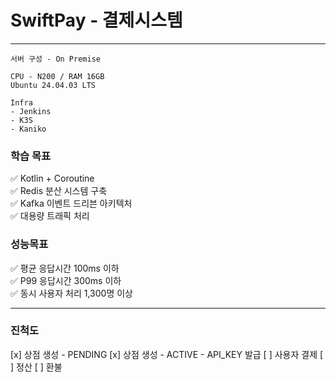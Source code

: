 # SwiftPay - 결제시스템

---

```text
서버 구성 - On Premise

CPU - N200 / RAM 16GB
Ubuntu 24.04.03 LTS

Infra
- Jenkins
- K3S
- Kaniko
```

### 학습 목표
✅ Kotlin + Coroutine  
✅ Redis 분산 시스템 구축  
✅ Kafka 이벤트 드리븐 아키텍처  
✅ 대용량 트래픽 처리

### 성능목표
✅ 평균 응답시간 100ms 이하  
✅ P99 응답시간 300ms 이하  
✅ 동시 사용자 처리 1,300명 이상

---

### 진척도
[x] 상점 생성 - PENDING
[x] 상점 생성 - ACTIVE - API_KEY 발급
[ ] 사용자 결제
[ ] 정산
[ ] 환불
